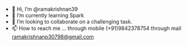 - 👋 Hi, I’m @ramakrishnan39
- 🌱 I’m currently learning Spark
- 💞️ I’m looking to collaborate on a challenging task.
- 📫 How to reach me ... through mobile (+91)9842378754 through mail ramakrishnanp30798@gmail.com

<!---
ramakrishnan39/ramakrishnan39 is a ✨ special ✨ repository because its `README.md` (this file) appears on your GitHub profile.
--->
